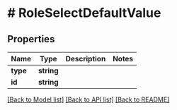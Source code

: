 # # RoleSelectDefaultValue

## Properties

Name | Type | Description | Notes
------------ | ------------- | ------------- | -------------
**type** | **string** |  |
**id** | **string** |  |

[[Back to Model list]](../../README.md#models) [[Back to API list]](../../README.md#endpoints) [[Back to README]](../../README.md)

